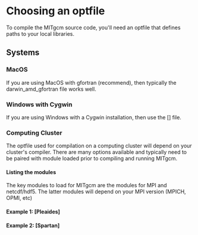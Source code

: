 # Choosing an optfile

To compile the MITgcm source code, you'll need an optfile that defines paths to your local libraries.


## Systems

### MacOS
If you are using MacOS with gfortran (recommend), then typically the darwin_amd_gfortran file works well.

### Windows with Cygwin
If you are using Windows with a Cygwin installation, then use the [] file.

### Computing Cluster
The optfile used for compilation on a computing cluster will depend on your cluster's compiler. There are many options available and typically need to be paired with module loaded prior to compiling and running MITgcm.

#### Listing the modules
The key modules to load for MITgcm are the modules for MPI and netcdf/hdf5. The latter modules will depend on your MPI version (MPICH, OPMI, etc)

#### Example 1: [Pleaides]

#### Example 2: [Spartan]

##




